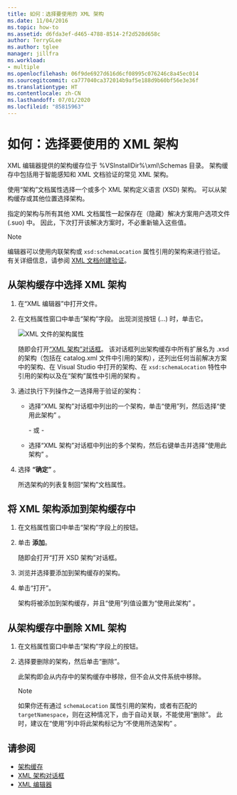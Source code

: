```yaml
---
title: 如何：选择要使用的 XML 架构
ms.date: 11/04/2016
ms.topic: how-to
ms.assetid: d6fda3ef-d465-4788-8514-2f2d528d658c
author: TerryGLee
ms.author: tglee
manager: jillfra
ms.workload:
- multiple
ms.openlocfilehash: 06f9de6927d616d6cf08995c076246c8a45ec014
ms.sourcegitcommit: ca777040ca372014b9af5e188d9b60bf56e3e36f
ms.translationtype: HT
ms.contentlocale: zh-CN
ms.lasthandoff: 07/01/2020
ms.locfileid: "85815963"
---
```

# <a name="how-to-select-the-xml-schemas-to-use"></a>如何：选择要使用的 XML 架构

XML 编辑器提供的架构缓存位于 %VSInstallDir%\xml\Schemas 目录。 架构缓存中包括用于智能感知和 XML 文档验证的常见 XML 架构。

使用“架构”文档属性选择一个或多个 XML 架构定义语言 (XSD) 架构。 可以从架构缓存或其他位置选择架构。

指定的架构与所有其他 XML 文档属性一起保存在（隐藏）解决方案用户选项文件 (.suo) 中。 因此，下次打开该解决方案时，不必重新输入这些值。

> [!NOTE]
> 编辑器可以使用内联架构或 `xsd:schemaLocation` 属性引用的架构来进行验证。 有关详细信息，请参阅 [XML 文档创建验证](../xml-tools/xml-document-validation.md)。

## <a name="to-select-an-xml-schema-from-the-schema-cache"></a>从架构缓存中选择 XML 架构

1. 在“XML 编辑器”中打开文件。

2. 在文档属性窗口中单击“架构”字段。 出现浏览按钮 (…) 时，单击它。

   ![XML 文件的架构属性](media/properties-schemas.png)

   随即会打开[“XML 架构”对话框](xml-schemas-dialog-box.md)。 该对话框列出架构缓存中所有扩展名为 .xsd 的架构（包括在 catalog.xml 文件中引用的架构），还列出任何当前解决方案中的架构、在 Visual Studio 中打开的架构、在 `xsd:schemaLocation` 特性中引用的架构以及在“架构”属性中引用的架构 。

3. 通过执行下列操作之一选择用于验证的架构：

   - 选择“XML 架构”对话框中列出的一个架构，单击“使用”列，然后选择“使用此架构”  。

     \- 或 -

   - 选择“XML 架构”对话框中列出的多个架构，然后右键单击并选择“使用此架构” 。

4. 选择 **“确定”** 。

   所选架构的列表复制回“架构”文档属性。

## <a name="to-add-an-xml-schema-to-the-schema-cache"></a>将 XML 架构添加到架构缓存中

1. 在文档属性窗口中单击“架构”字段上的按钮。

2. 单击 **添加**。

   随即会打开“打开 XSD 架构”对话框。

3. 浏览并选择要添加到架构缓存的架构。

4. 单击“打开”。

   架构将被添加到架构缓存，并且“使用”列值设置为“使用此架构” 。

## <a name="to-delete-an-xml-schema-from-the-schema-cache"></a>从架构缓存中删除 XML 架构

1. 在文档属性窗口中单击“架构”字段上的按钮。

2. 选择要删除的架构，然后单击“删除”。

   此架构即会从内存中的架构缓存中移除，但不会从文件系统中移除。

   > [!NOTE]
   > 如果你还有通过 `schemaLocation` 属性引用的架构，或者有匹配的 `targetNamespace`，则在这种情况下，由于自动关联，不能使用“删除”。 此时，建议在“使用”列中将此架构标记为“不使用所选架构” 。

## <a name="see-also"></a>请参阅

- [架构缓存](../xml-tools/schema-cache.md)
- [XML 架构对话框](../xml-tools/xml-schemas-dialog-box.md)
- [XML 编辑器](../xml-tools/xml-editor.md)
